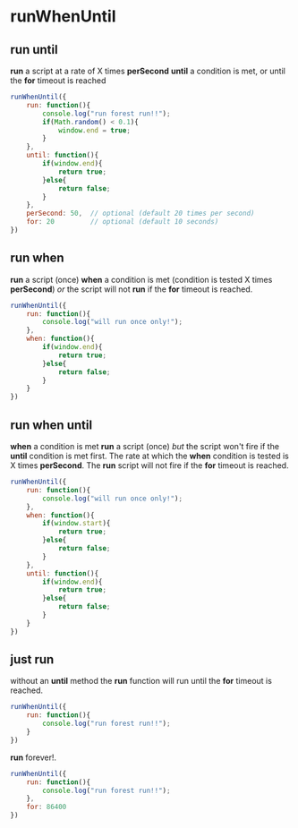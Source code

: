 # runWhenUntil

## run until

**run** a script at a rate of X times **perSecond** **until** a condition is met, or until the **for** timeout is reached

```javascript
runWhenUntil({
    run: function(){
        console.log("run forest run!!");
        if(Math.random() < 0.1){
            window.end = true;
        }
    },
    until: function(){
        if(window.end){
            return true;
        }else{
            return false;
        }
    },
    perSecond: 50,  // optional (default 20 times per second)
    for: 20         // optional (default 10 seconds)
})
```

## run when

**run** a script (once) **when** a condition is met (condition is tested X times **perSecond**) _or_ the script will not **run** if the **for** timeout is reached.

```javascript
runWhenUntil({
    run: function(){
        console.log("will run once only!");
    },
    when: function(){
        if(window.end){
            return true;
        }else{
            return false;
        }
    }
})
```

## run when until

**when** a condition is met **run** a script (once) _but_ the script won't fire if the **until** condition is met first. The rate at which the **when** condition is tested is X times **perSecond**. The **run** script will not fire if the **for** timeout is reached.

```javascript
runWhenUntil({
    run: function(){
        console.log("will run once only!");
    },
    when: function(){
        if(window.start){
            return true;
        }else{
            return false;
        }
    },
    until: function(){
        if(window.end){
            return true;
        }else{
            return false;
        }
    }
})
```

## just run

without an **until** method the **run** function will run until the **for** timeout is reached.

```javascript
runWhenUntil({
    run: function(){
        console.log("run forest run!!");
    }
})
```

**run** forever!.

```javascript
runWhenUntil({
    run: function(){
        console.log("run forest run!!");
    },
    for: 86400
})
```
